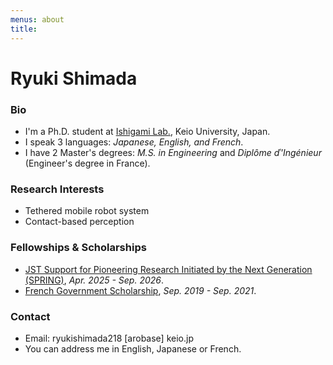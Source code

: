```yaml
---
menus: about
title:
---
```


# Ryuki Shimada

### Bio
- I'm a Ph.D. student at [Ishigami Lab.](http://www.srg.mech.keio.ac.jp/en/), Keio University, Japan.
- I speak 3 languages: *Japanese, English, and French*.
- I have 2 Master's degrees: *M.S. in Engineering* and *Diplôme ď'Ingénieur* (Engineer's degree in France).

### Research Interests
- Tethered mobile robot system
- Contact-based perception

### Fellowships & Scholarships
- [JST Support for Pioneering Research Initiated by the Next Generation (SPRING)](https://www.jst.go.jp/jisedai/spring/en/index.html), *Apr. 2025 - Sep. 2026*.
- [French Government Scholarship](https://jp.ambafrance.org/Bourses-France-Excellence-fr), *Sep. 2019 - Sep. 2021*.

### Contact
- Email: ryukishimada218 [arobase] keio.jp
- You can address me in English, Japanese or French.
